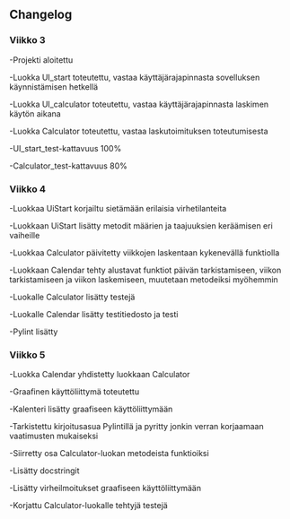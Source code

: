 ## Changelog

### Viikko 3


-Projekti aloitettu

-Luokka UI_start toteutettu, vastaa käyttäjärajapinnasta sovelluksen käynnistämisen hetkellä

-Luokka UI_calculator toteutettu, vastaa käyttäjärajapinnasta laskimen käytön aikana

-Luokka Calculator toteutettu, vastaa laskutoimituksen toteutumisesta

-UI_start_test-kattavuus 100%

-Calculator_test-kattavuus 80%


### Viikko 4

-Luokkaa UiStart korjailtu sietämään erilaisia virhetilanteita

-Luokkaan UiStart lisätty metodit määrien ja taajuuksien keräämisen eri vaiheille

-Luokkaa Calculator päivitetty viikkojen laskentaan kykenevällä funktiolla

-Luokkaan Calendar tehty alustavat funktiot päivän tarkistamiseen, viikon tarkistamiseen ja viikon laskemiseen, muutetaan metodeiksi myöhemmin

-Luokalle Calculator lisätty testejä

-Luokalle Calendar lisätty testitiedosto ja testi

-Pylint lisätty

### Viikko 5

-Luokka Calendar yhdistetty luokkaan Calculator

-Graafinen käyttöliittymä toteutettu

-Kalenteri lisätty graafiseen käyttöliittymään

-Tarkistettu kirjoitusasua Pylintillä ja pyritty jonkin verran korjaamaan vaatimusten mukaiseksi

-Siirretty osa Calculator-luokan metodeista funktioiksi

-Lisätty docstringit

-Lisätty virheilmoitukset graafiseen käyttöliittymään

-Korjattu Calculator-luokalle tehtyjä testejä
